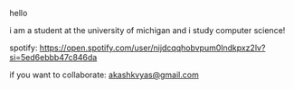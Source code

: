 hello

i am a student at the university of michigan and i study computer science!

spotify: https://open.spotify.com/user/nijdcqqhobvpum0lndkpxz2lv?si=5ed6ebbb47c846da

if you want to collaborate: akashkvyas@gmail.com

<!---
akashkvyas/akashkvyas is a ✨ special ✨ repository because its `README.md` (this file) appears on your GitHub profile.
You can click the Preview link to take a look at your changes.
--->
